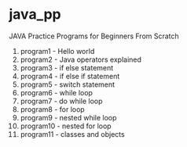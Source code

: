 # java_pp
JAVA Practice Programs for Beginners From Scratch

1.  program1  - Hello world
2.  program2  - Java operators explained
3.  program3  - if else statement
4.  program4  - if else if statement
5.  program5  - switch statement
6.  program6  - while loop
7.  program7  - do while loop
8.  program8  - for loop
9.  program9  - nested while loop
10. program10 - nested for loop
11. program11 - classes and objects
